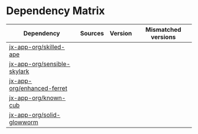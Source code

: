 # Dependency Matrix

Dependency | Sources | Version | Mismatched versions
---------- | ------- | ------- | -------------------
[jx-app-org/skilled-ape](https://github.com/jx-app-org/skilled-ape.git) |  | []() | 
[jx-app-org/sensible-skylark](https://github.com/jx-app-org/sensible-skylark.git) |  | []() | 
[jx-app-org/enhanced-ferret](https://github.com/jx-app-org/enhanced-ferret.git) |  | []() | 
[jx-app-org/known-cub](https://github.com/jx-app-org/known-cub.git) |  | []() | 
[jx-app-org/solid-glowworm](https://github.com/jx-app-org/solid-glowworm.git) |  | []() | 

